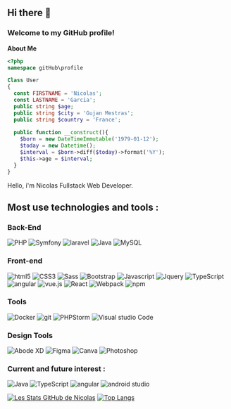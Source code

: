 ## Hi there 👋 
### Welcome to my GitHub profile!

**About Me**
```php
<?php
namespace gitHub\profile

Class User
{
  const FIRSTNAME = 'Nicolas';
  const LASTNAME = 'Garcia';
  public string $age;
  public string $city = 'Gujan Mestras';
  public string $country = 'France';
  
  public function __construct(){
    $born = new DateTimeImmutable('1979-01-12');
    $today = new Datetime();
    $interval = $born->diff($today)->format('%Y');
    $this->age = $interval;
  }
}
```
Hello, i'm Nicolas Fullstack Web Developer. 
## Most use technologies and tools : 

### Back-End
<p>
<img alt="PHP" src="https://img.shields.io/badge/PHP-777BB4?style=for-the-badge&logo=php&logoColor=white" />
<img alt="Symfony" src="https://img.shields.io/badge/connect-%2300843e.svg?style=for-the-badge&logo=symfony&logoColor=white" />
<img alt="laravel" src="https://img.shields.io/badge/Laravel-FF2D20?style=for-the-badge&logo=laravel&logoColor=white" />
<img alt="Java" src="https://img.shields.io/badge/Java-ED8B00?style=for-the-badge&logo=java&logoColor=white" />
<img alt="MySQL" src="https://img.shields.io/badge/MySQL-00000F?style=for-the-badge&logo=mysql&logoColor=white" />
</p>

### Front-end

<p>  
  <img alt="html5" src="https://img.shields.io/badge/-HTML5-E34F26?style=for-the-badge&logo=html5&logoColor=white" />
  <img alt="CSS3" src="https://img.shields.io/badge/CSS-239120?&style=for-the-badge&logo=css3&logoColor=white" />
  <img alt="Sass" src="https://img.shields.io/badge/-Sass-CC6699?style=for-the-badge&logo=sass&logoColor=white" />
  <img alt="Bootstrap" src="https://img.shields.io/badge/Bootstrap-563D7C?style=for-the-badge&logo=bootstrap&logoColor=white" />
  <img alt="Javascript" src="https://img.shields.io/badge/JavaScript-F7DF1E?style=for-the-badge&logo=javascript&logoColor=black" />
  <img alt="Jquery" src="https://img.shields.io/badge/jQuery-0769AD?style=for-the-badge&logo=jquery&logoColor=white" />  
  <img alt="TypeScript" src="https://img.shields.io/badge/-TypeScript-007ACC?style=for-the-badge&logo=typescript&logoColor=white" />  
  <img alt="angular" src="https://img.shields.io/badge/-Angular-DD0031?style=for-the-badge&logo=angular&logoColor=white" />
  <img alt="vue.js" src="https://img.shields.io/badge/Vue.js-35495E?style=for-the-badge&logo=vue.js&logoColor=4FC08D" />
  <img alt="React" src="https://img.shields.io/badge/-React-45b8d8?style=for-the-badge&logo=react&logoColor=white" />
  <img alt="Webpack" src="https://img.shields.io/badge/-Webpack-8DD6F9?style=for-the-badge&logo=webpack&logoColor=white" />  
  <img alt="npm" src="https://img.shields.io/badge/-NPM-CB3837?style=for-the-badge&logo=npm&logoColor=white" />   
</p>

### Tools
 <img alt="Docker" src="https://img.shields.io/badge/-Docker-46a2f1?style=for-the-badge&logo=docker&logoColor=white" />
 <img alt="git" src="https://img.shields.io/badge/-Git-F05032?style=for-the-badge&logo=git&logoColor=white" />
 <img alt="PHPStorm" src="http://img.shields.io/badge/-PHPStorm-181717?style=for-the-badge&logo=phpstorm&logoColor=white" /> 
 <img alt="Visual studio Code" src="https://img.shields.io/badge/Visual_Studio_Code-0078D4?style=for-the-badge&logo=visual%20studio%20code&logoColor=white" />
 

 
### Design Tools
 <img alt="Abode XD" src="https://img.shields.io/badge/Adobe%20XD-470137?style=for-the-badge&logo=Adobe%20XD&logoColor=#FF61F6" />
 <img alt="Figma" src="https://img.shields.io/badge/Figma-F24E1E?style=for-the-badge&logo=figma&logoColor=white" />
 <img alt="Canva" src="https://img.shields.io/badge/Canva-%2300C4CC.svg?&style=for-the-badge&logo=Canva&logoColor=white" />
 <img alt="Photoshop" src="https://img.shields.io/badge/Adobe%20Photoshop-31A8FF?style=for-the-badge&logo=Adobe%20Photoshop&logoColor=black" />
 
### Current and future interest : 
<img alt="Java" src="https://img.shields.io/badge/Java-ED8B00?style=for-the-badge&logo=java&logoColor=white" />
<img alt="TypeScript" src="https://img.shields.io/badge/-TypeScript-007ACC?style=for-the-badge&logo=typescript&logoColor=white" />
<img alt="angular" src="https://img.shields.io/badge/-Angular-DD0031?style=for-the-badge&logo=angular&logoColor=white" />
<img alt="android studio" src="https://img.shields.io/badge/Android_Studio-3DDC84?style=for-the-badge&logo=android-studio&logoColor=white" />

[![Les Stats GitHub de Nicolas](https://github-readme-stats.vercel.app/api?username=NicolasGarciaCdl)](https://github.com/nicolasgarciacdl/github-readme-stats)
[![Top Langs](https://github-readme-stats.vercel.app/api/top-langs/?username=nicolasgarciacdl)](https://github.com/nicolasgarciacdl/github-readme-stats)


<!--
**NicolasGarciaCdl/NicolasGarciaCdl** is a ✨ _special_ ✨ repository because its `README.md` (this file) appears on your GitHub profile.

Here are some ideas to get you started:

- 🔭 I’m currently working on ...
- 🌱 I’m currently learning ...
- 👯 I’m looking to collaborate on ...
- 🤔 I’m looking for help with ...
- 💬 Ask me about ...
- 📫 How to reach me: ...
- 😄 Pronouns: ...
- ⚡ Fun fact: ...
-->
